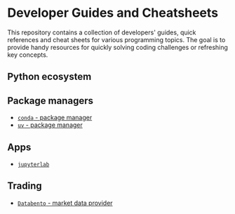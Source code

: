 # Developer Guides and Cheatsheets

This repository contains a collection of developers' guides, quick references and cheat sheets for various programming topics. 
The goal is to provide handy resources for quickly solving coding challenges or refreshing key concepts.

## Python ecosystem

## Package managers

* [`conda` - package manager](TODO)
* [`uv` - package manager](https://htmlpreview.github.io/?https://github.com/stefansimik/dev_guides/blob/main/uv/uv_quick_reference.html)

## Apps

* [`jupyterlab`](TODO)

## Trading

* [`Databento` - market data provider](https://htmlpreview.github.io/?https://github.com/stefansimik/dev_guides/blob/main/databento/databento_quick_reference.html)